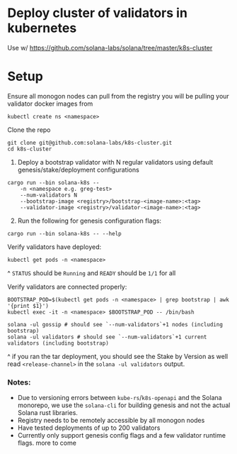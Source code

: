 # Deploy cluster of validators in kubernetes
Use w/ https://github.com/solana-labs/solana/tree/master/k8s-cluster

# Setup
Ensure all monogon nodes can pull from the registry you will be pulling your validator docker images from

```
kubectl create ns <namespace>
```

Clone the repo
```
git clone git@github.com:solana-labs/k8s-cluster.git
cd k8s-cluster
```

1) Deploy a bootstrap validator with N regular validators using default genesis/stake/deployment configurations
```
cargo run --bin solana-k8s --
    -n <namespace e.g. greg-test>
    --num-validators N
    --bootstrap-image <registry>/bootstrap-<image-name>:<tag>
    --validator-image <registry>/validator-<image-name>:<tag>
```

2) Run the following for genesis configuration flags:
```
cargo run --bin solana-k8s -- --help
```


Verify validators have deployed:
```
kubectl get pods -n <namespace>
```
^ `STATUS` should be `Running` and `READY` should be `1/1` for all

Verify validators are connected properly:
```
BOOTSTRAP_POD=$(kubectl get pods -n <namespace> | grep bootstrap | awk '{print $1}')
kubectl exec -it -n <namespace> $BOOTSTRAP_POD -- /bin/bash

solana -ul gossip # should see `--num-validators`+1 nodes (including bootstrap)
solana -ul validators # should see `--num-validators`+1 current validators (including bootstrap)
```
^ if you ran the tar deployment, you should see the Stake by Version as well read `<release-channel>` in the `solana -ul validators` output.

### Notes:
- Due to versioning errors between `kube-rs`/`k8s-openapi` and the Solana monorepo, we use the `solana-cli` for building genesis and not the actual Solana rust libraries.
- Registry needs to be remotely accessible by all monogon nodes
- Have tested deployments of up to 200 validators
- Currently only support genesis config flags and a few validator runtime flags. more to come
